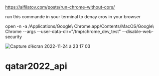 https://alfilatov.com/posts/run-chrome-without-cors/

run this commande in your terminal to denay cros in your browser

open -n -a /Applications/Google\ Chrome.app/Contents/MacOS/Google\ Chrome --args --user-data-dir="/tmp/chrome_dev_test" --disable-web-security



![Capture d’écran 2022-11-24 à 23 17 03](https://user-images.githubusercontent.com/53193738/203990220-65e119d0-8941-4e03-a1a6-51439761bb8e.png)
# qatar2022_api
